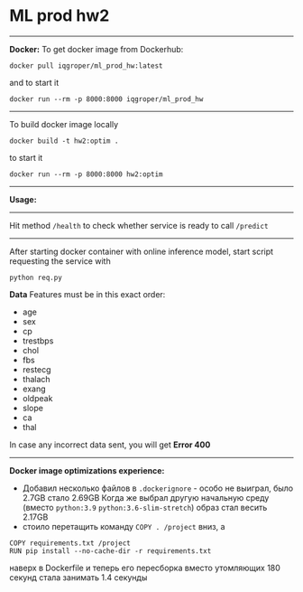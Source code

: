 # ML prod hw2
---
__Docker:__
To get docker image from Dockerhub:
```
docker pull iqgroper/ml_prod_hw:latest
```
and to start it
```
docker run --rm -p 8000:8000 iqgroper/ml_prod_hw
```
***
To build docker image locally 
```
docker build -t hw2:optim .
```
to start it 
```
docker run --rm -p 8000:8000 hw2:optim
```
***
__Usage:__
***
Hit method ```/health``` to check whether service is ready to call ```/predict```
***
After starting docker container with online inference model, start script requesting the service with
```
python req.py
```
__Data__
Features must be in this exact order:
* age
* sex
* cp
* trestbps
* chol
* fbs
* restecg
* thalach
* exang
* oldpeak
* slope
* ca
* thal

In case any incorrect data sent, you will get __Error 400__
***
__Docker image optimizations experience:__
* Добавил несколько файлов в ```.dockerignore``` - особо не выиграл, было 2.7GB стало 2.69GB
Когда же выбрал другую начальную среду (вместо ```python:3.9``` ```python:3.6-slim-stretch```) образ стал весить 2.17GB
* стоило перетащить команду ```COPY . /project``` вниз, а 
```
COPY requirements.txt /project
RUN pip install --no-cache-dir -r requirements.txt
```
наверх в Dockerfile и теперь его пересборка вместо утомляющих 180 секунд стала занимать 1.4 секунды